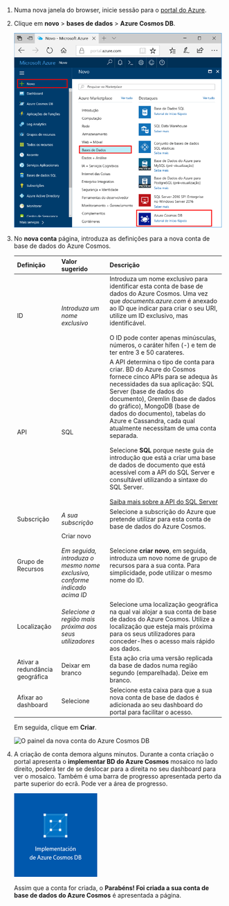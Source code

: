1. Numa nova janela do browser, inicie sessão para o [portal do Azure](https://portal.azure.com/).
2. Clique em **novo** > **bases de dados** > **Azure Cosmos DB**.
   
   ![O painel da base de dados do portal do Azure](./media/cosmos-db-create-dbaccount/create-nosql-db-databases-json-tutorial-1.png)

3. No **nova conta** página, introduza as definições para a nova conta de base de dados do Azure Cosmos. 
 
    Definição|Valor sugerido|Descrição
    ---|---|---
    ID|*Introduza um nome exclusivo*|Introduza um nome exclusivo para identificar esta conta de base de dados do Azure Cosmos. Uma vez que *documents.azure.com* é anexado ao ID que indicar para criar o seu URI, utilize um ID exclusivo, mas identificável.<br><br>O ID pode conter apenas minúsculas, números, o caráter hífen (-) e tem de ter entre 3 e 50 carateres.
    API|SQL|A API determina o tipo de conta para criar. BD do Azure do Cosmos fornece cinco APIs para se adequa às necessidades da sua aplicação: SQL Server (base de dados do documento), Gremlin (base de dados do gráfico), MongoDB (base de dados do documento), tabelas do Azure e Cassandra, cada qual atualmente necessitam de uma conta separada. <br><br>Selecione **SQL** porque neste guia de introdução que está a criar uma base de dados de documento que está acessível com a API do SQL Server e consultável utilizando a sintaxe do SQL Server.<br><br>[Saiba mais sobre a API do SQL Server](../articles/cosmos-db/documentdb-introduction.md)|
    Subscrição|*A sua subscrição*|Selecione a subscrição do Azure que pretende utilizar para esta conta de base de dados do Azure Cosmos. 
    Grupo de Recursos|Criar novo<br><br>*Em seguida, introduza o mesmo nome exclusivo, conforme indicado acima ID*|Selecione **criar novo**, em seguida, introduza um novo nome de grupo de recursos para a sua conta. Para simplicidade, pode utilizar o mesmo nome do ID. 
    Localização|*Selecione a região mais próxima aos seus utilizadores*|Selecione uma localização geográfica na qual vai alojar a sua conta de base de dados do Azure Cosmos. Utilize a localização que esteja mais próxima para os seus utilizadores para conceder-lhes o acesso mais rápido aos dados.
    Ativar a redundância geográfica| Deixar em branco | Esta ação cria uma versão replicada da base de dados numa região segundo (emparelhada). Deixe em branco.  
    Afixar ao dashboard | Selecione | Selecione esta caixa para que a sua nova conta de base de dados é adicionada ao seu dashboard do portal para facilitar o acesso.

    Em seguida, clique em **Criar**.

    ![O painel da nova conta do Azure Cosmos DB](./media/cosmos-db-create-dbaccount/create-nosql-db-databases-json-tutorial-2.png)

4. A criação de conta demora alguns minutos. Durante a conta criação o portal apresenta o **implementar BD do Azure Cosmos** mosaico no lado direito, poderá ter de se deslocar para a direita no seu dashboard para ver o mosaico. Também é uma barra de progresso apresentada perto da parte superior do ecrã. Pode ver a área de progresso. 

    ![O painel de Notificações de portal do Azure](./media/cosmos-db-create-dbaccount/deploying-cosmos-db.png)

    Assim que a conta for criada, o **Parabéns! Foi criada a sua conta de base de dados do Azure Cosmos** é apresentada a página. 

